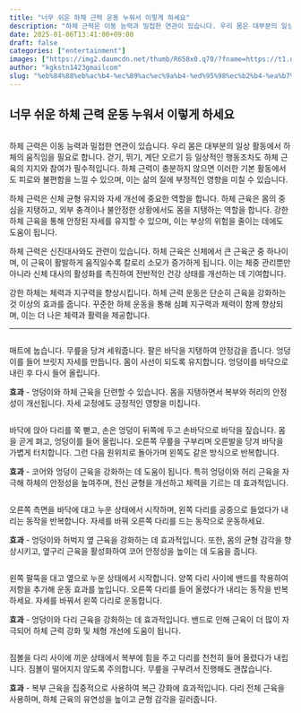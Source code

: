 ```yaml
---
title: "너무 쉬운 하체 근력 운동 누워서 이렇게 하세요"
description: "하체 근력은 이동 능력과 밀접한 연관이 있습니다. 우리 몸은 대부분의 일상 활동에서 하체의 움직임을 필요로 합니다. 걷기, 뛰기, 계단 오르기 등 일상적인 행동조차도 하체 근육의 지지와 참여가 필수적입니다. 하체 근력이 충분하지 않으면 이러한 기본 활동에서도 피로와 불"
date: 2025-01-06T13:41:00+09:00
draft: false
categories: ["entertainment"]
images: ["https://img2.daumcdn.net/thumb/R658x0.q70/?fname=https://t1.daumcdn.net/news/202501/05/tenbody/20250105173002473hngo.jpg", "https://t1.daumcdn.net/news/202501/05/tenbody/20250105173002965okmy.gif", "https://t1.daumcdn.net/news/202501/05/tenbody/20250105173003357ghjr.gif", "https://t1.daumcdn.net/news/202501/05/tenbody/20250105173003644wpon.gif", "https://t1.daumcdn.net/news/202501/05/tenbody/20250105173003868ggdt.gif"]
author: "kgkstn1423gmailcom"
slug: "%eb%84%88%eb%ac%b4-%ec%89%ac%ec%9a%b4-%ed%95%98%ec%b2%b4-%ea%b7%bc%eb%a0%a5-%ec%9a%b4%eb%8f%99-%eb%88%84%ec%9b%8c%ec%84%9c-%ec%9d%b4%eb%a0%87%ea%b2%8c-%ed%95%98%ec%84%b8%ec%9a%94"
---
```


<h2 >너무 쉬운 하체 근력 운동 누워서 이렇게 하세요</h2> <figure ><img src="https://img2.daumcdn.net/thumb/R658x0.q70/?fname=https://t1.daumcdn.net/news/202501/05/tenbody/20250105173002473hngo.jpg" alt=""/></figure> <p>하체 근력은 이동 능력과 밀접한 연관이 있습니다. 우리 몸은 대부분의 일상 활동에서 하체의 움직임을 필요로 합니다. 걷기, 뛰기, 계단 오르기 등 일상적인 행동조차도 하체 근육의 지지와 참여가 필수적입니다. 하체 근력이 충분하지 않으면 이러한 기본 활동에서도 피로와 불편함을 느낄 수 있으며, 이는 삶의 질에 부정적인 영향을 미칠 수 있습니다.</p> <p>하체 근력은 신체 균형 유지와 자세 개선에 중요한 역할을 합니다. 하체 근육은 몸의 중심을 지탱하고, 외부 충격이나 불안정한 상황에서도 몸을 지탱하는 역할을 합니다. 강한 하체 근육을 통해 안정된 자세를 유지할 수 있으며, 이는 부상의 위험을 줄이는 데에도 도움이 됩니다.</p> <p>하체 근력은 신진대사와도 관련이 있습니다. 하체 근육은 신체에서 큰 근육군 중 하나이며, 이 근육이 활발하게 움직일수록 칼로리 소모가 증가하게 됩니다. 이는 체중 관리뿐만 아니라 신체 대사의 활성화를 촉진하여 전반적인 건강 상태를 개선하는 데 기여합니다.</p> <p>강한 하체는 체력과 지구력을 향상시킵니다. 하체 근력 운동은 단순히 근육을 강화하는 것 이상의 효과를 줍니다. 꾸준한 하체 운동을 통해 심폐 지구력과 체력이 함께 향상되며, 이는 더 나은 체력과 활력을 제공합니다.</p> <hr /> <figure ><img src="https://t1.daumcdn.net/news/202501/05/tenbody/20250105173002965okmy.gif" alt=""/></figure> <p>매트에 눕습니다. 무릎을 당겨 세워줍니다. 팔은 바닥을 지탱하여 안정감을 줍니다. 엉덩이를 들어 브릿지 자세를 만듭니다. 몸이 사선이 되도록 유지합니다. 엉덩이를 바닥으로 내린 후 다시 들어 올립니다.</p> <p><strong>효과</strong> - 엉덩이와 하체 근육을 단련할 수 있습니다. 몸을 지탱하면서 복부와 허리의 안정성이 개선됩니다. 자세 교정에도 긍정적인 영향을 미칩니다.</p> <figure ><img src="https://t1.daumcdn.net/news/202501/05/tenbody/20250105173003357ghjr.gif" alt=""/></figure> <p>바닥에 앉아 다리를 쭉 뻗고, 손은 엉덩이 뒤쪽에 두고 손바닥으로 바닥을 짚습니다. 몸을 곧게 펴고, 엉덩이를 들어 올립니다. 오른쪽 무릎을 구부리며 오른발을 당겨 바닥을 가볍게 터치합니다. 그런 다음 원위치로 돌아가며 왼쪽도 같은 방식으로 반복합니다.</p> <p><strong>효과</strong> - 코어와 엉덩이 근육을 강화하는 데 도움이 됩니다. 특히 엉덩이와 허리 근육을 자극해 하체의 안정성을 높여주며, 전신 균형을 개선하고 체력을 기르는 데 효과적입니다.</p> <figure ><img src="https://t1.daumcdn.net/news/202501/05/tenbody/20250105173003644wpon.gif" alt=""/></figure> <p>오른쪽 측면을 바닥에 대고 누운 상태에서 시작하며, 왼쪽 다리를 공중으로 들었다가 내리는 동작을 반복합니다. 자세를 바꿔 오른쪽 다리를 드는 동작으로 운동하세요.</p> <p><strong>효과</strong> - 엉덩이와 허벅지 옆 근육을 강화하는 데 효과적입니다. 또한, 몸의 균형 감각을 향상시키고, 옆구리 근육을 활성화하여 코어 안정성을 높이는 데 도움을 줍니다.</p> <figure ><img src="https://t1.daumcdn.net/news/202501/05/tenbody/20250105173003868ggdt.gif" alt=""/></figure> <p>왼쪽 팔뚝을 대고 옆으로 누운 상태에서 시작합니다. 양쪽 다리 사이에 밴드를 착용하여 저항을 추가해 운동 효과를 높입니다. 오른쪽 다리를 들어 올렸다가 내리는 동작을 반복하세요. 자세를 바꿔서 왼쪽 다리로 운동합니다.</p> <p><strong>효과</strong> - 엉덩이와 다리 근육을 강화하는 데 효과적입니다. 밴드로 인해 근육이 더 많이 자극되어 하체 근력 강화 및 체형 개선에 도움이 됩니다.</p> <figure ><img src="https://t1.daumcdn.net/news/202501/05/tenbody/20250105173004231pjcb.gif" alt=""/></figure> <p>짐볼을 다리 사이에 끼운 상태에서 복부에 힘을 주고 다리를 천천히 들어 올렸다가 내립니다. 짐볼이 떨어지지 않도록 주의합니다. 무릎을 구부려서 진행해도 괜찮습니다.</p> <p><strong>효과</strong> - 복부 근육을 집중적으로 사용하여 복근 강화에 효과적입니다. 다리 전체 근육을 사용하며, 하체 근육의 유연성을 높이고 균형 감각을 길러줍니다.</p>